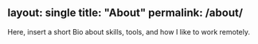 layout: single 
title: "About" 
permalink: /about/
---

Here, insert a short Bio about skills, tools, and how I like to work remotely. 
